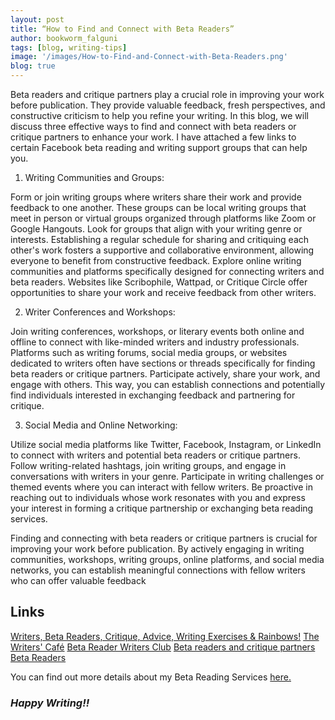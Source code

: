 ```yaml
---
layout: post
title: “How to Find and Connect with Beta Readers”
author: bookworm_falguni
tags: [blog, writing-tips]
image: '/images/How-to-Find-and-Connect-with-Beta-Readers.png'
blog: true
---
```

Beta readers and critique partners play a crucial role in improving your work before publication. They provide valuable feedback, fresh perspectives, and constructive criticism to help you refine your writing. In this blog, we will discuss three effective ways to find and connect with beta readers or critique partners to enhance your work.
I have attached a few links to certain Facebook beta reading and writing support groups that can help you.

1. Writing Communities and Groups:

Form or join writing groups where writers share their work and provide feedback to one another. These groups can be local writing groups that meet in person or virtual groups organized through platforms like Zoom or Google Hangouts. Look for groups that align with your writing genre or interests. Establishing a regular schedule for sharing and critiquing each other's work fosters a supportive and collaborative environment, allowing everyone to benefit from constructive feedback.
Explore online writing communities and platforms specifically designed for connecting writers and beta readers. Websites like Scribophile, Wattpad, or Critique Circle offer opportunities to share your work and receive feedback from other writers.

2. Writer Conferences and Workshops:

Join writing conferences, workshops, or literary events both online and offline to connect with like-minded writers and industry professionals. Platforms such as writing forums, social media groups, or websites dedicated to writers often have sections or threads specifically for finding beta readers or critique partners. Participate actively, share your work, and engage with others. This way, you can establish connections and potentially find individuals interested in exchanging feedback and partnering for critique.

3. Social Media and Online Networking:

Utilize social media platforms like Twitter, Facebook, Instagram, or LinkedIn to connect with writers and potential beta readers or critique partners. Follow writing-related hashtags, join writing groups, and engage in conversations with writers in your genre. Participate in writing challenges or themed events where you can interact with fellow writers. Be proactive in reaching out to individuals whose work resonates with you and express your interest in forming a critique partnership or exchanging beta reading services.

Finding and connecting with beta readers or critique partners is crucial for improving your work before publication. By actively engaging in writing communities, workshops, writing groups, online platforms, and social media networks, you can establish meaningful connections with fellow writers who can offer valuable feedback

## Links
<a href="https://www.facebook.com/groups/163645821201125">Writers, Beta Readers, Critique, Advice, Writing Exercises & Rainbows!</a>
<a href="https://www.facebook.com/groups/thewriterscafegroup/">The Writers' Café</a>
<a href="https://www.facebook.com/groups/thebrwc/">Beta Reader Writers Club</a>
<a href="https://www.facebook.com/groups/1782619931753141/">Beta readers and critique partners</a>
<a href="https://www.facebook.com/groups/241737905853186/">Beta Readers</a>

You can find out more details about my Beta Reading Services <a href="https://epeolatry.in/services/#:~:text=What%20is%20Beta%20Reading%3F">here.</a> 

### ***Happy Writing!!***
